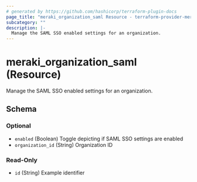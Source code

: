 ```yaml
---
# generated by https://github.com/hashicorp/terraform-plugin-docs
page_title: "meraki_organization_saml Resource - terraform-provider-meraki"
subcategory: ""
description: |-
  Manage the SAML SSO enabled settings for an organization.
---
```


# meraki_organization_saml (Resource)

Manage the SAML SSO enabled settings for an organization.



<!-- schema generated by tfplugindocs -->
## Schema

### Optional

- `enabled` (Boolean) Toggle depicting if SAML SSO settings are enabled
- `organization_id` (String) Organization ID

### Read-Only

- `id` (String) Example identifier


